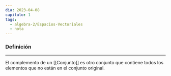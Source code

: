 ```yaml
---
dia: 2023-04-08
capitulo: 1
tags:
  - algebra-2/Espacios-Vectoriales
  - nota
---
```

### Definición
---
El complemento de un [[Conjunto]] es otro conjunto que contiene todos los elementos que no están en el conjunto original.